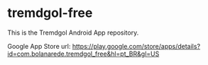# tremdgol-free

This is the Tremdgol Android App repository.

Google App Store url:
https://play.google.com/store/apps/details?id=com.bolanarede.tremdgol_free&hl=pt_BR&gl=US
